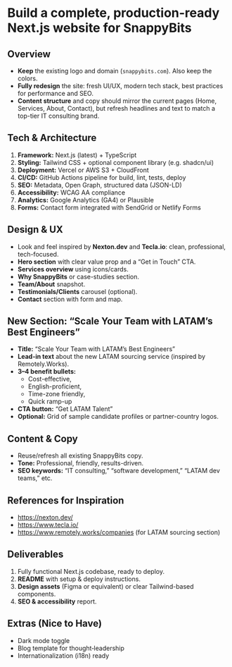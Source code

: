 # Build a complete, production-ready Next.js website for SnappyBits

## Overview
- **Keep** the existing logo and domain (`snappybits.com`). Also keep the colors.
- **Fully redesign** the site: fresh UI/UX, modern tech stack, best practices for performance and SEO.
- **Content structure** and copy should mirror the current pages (Home, Services, About, Contact), but refresh headlines and text to match a top-tier IT consulting brand.

## Tech & Architecture
1. **Framework:** Next.js (latest) + TypeScript  
2. **Styling:** Tailwind CSS + optional component library (e.g. shadcn/ui)  
3. **Deployment:** Vercel or AWS S3 + CloudFront  
4. **CI/CD:** GitHub Actions pipeline for build, lint, tests, deploy  
5. **SEO:** Metadata, Open Graph, structured data (JSON-LD)  
6. **Accessibility:** WCAG AA compliance  
7. **Analytics:** Google Analytics (GA4) or Plausible  
8. **Forms:** Contact form integrated with SendGrid or Netlify Forms  

## Design & UX
- Look and feel inspired by **Nexton.dev** and **Tecla.io**: clean, professional, tech-focused.  
- **Hero section** with clear value prop and a “Get in Touch” CTA.  
- **Services overview** using icons/cards.  
- **Why SnappyBits** or case-studies section.  
- **Team/About** snapshot.  
- **Testimonials/Clients** carousel (optional).  
- **Contact** section with form and map.

## New Section: “Scale Your Team with LATAM’s Best Engineers”
- **Title:** “Scale Your Team with LATAM’s Best Engineers”  
- **Lead-in text** about the new LATAM sourcing service (inspired by Remotely.Works).  
- **3–4 benefit bullets:**  
  - Cost-effective,  
  - English-proficient,  
  - Time-zone friendly,  
  - Quick ramp-up  
- **CTA button:** “Get LATAM Talent”  
- **Optional:** Grid of sample candidate profiles or partner-country logos.

## Content & Copy
- Reuse/refresh all existing SnappyBits copy.  
- **Tone:** Professional, friendly, results-driven.  
- **SEO keywords:** “IT consulting,” “software development,” “LATAM dev teams,” etc.

## References for Inspiration
- https://nexton.dev/  
- https://www.tecla.io/  
- https://www.remotely.works/companies (for LATAM sourcing section)

## Deliverables
1. Fully functional Next.js codebase, ready to deploy.  
2. **README** with setup & deploy instructions.  
3. **Design assets** (Figma or equivalent) or clear Tailwind-based components.  
4. **SEO & accessibility** report.

## Extras (Nice to Have)
- Dark mode toggle  
- Blog template for thought‐leadership  
- Internationalization (i18n) ready